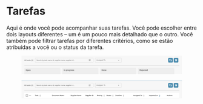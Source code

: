 # Tarefas

Aqui é onde você pode acompanhar suas tarefas. Você pode escolher entre dois layouts diferentes – um é um pouco mais detalhado que o outro. Você também pode filtrar tarefas por diferentes critérios, como se estão atribuídas a você ou o status da tarefa.

<figure><img src="../../.gitbook/assets/tasks1.png" alt=""><figcaption></figcaption></figure>

<figure><img src="../../.gitbook/assets/tasks2.png" alt=""><figcaption></figcaption></figure>

